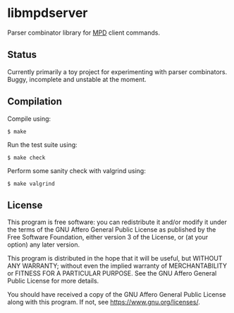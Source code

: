 # libmpdserver

Parser combinator library for [MPD][musicpd] client commands.

## Status

Currently primarily a toy project for experimenting with parser
combinators. Buggy, incomplete and unstable at the moment.

## Compilation

Compile using:

	$ make

Run the test suite using:

	$ make check

Perform some sanity check with valgrind using:

	$ make valgrind

## License

This program is free software: you can redistribute it and/or modify it
under the terms of the GNU Affero General Public License as published by
the Free Software Foundation, either version 3 of the License, or (at
your option) any later version.

This program is distributed in the hope that it will be useful, but
WITHOUT ANY WARRANTY; without even the implied warranty of
MERCHANTABILITY or FITNESS FOR A PARTICULAR PURPOSE. See the GNU Affero
General Public License for more details.

You should have received a copy of the GNU Affero General Public License
along with this program. If not, see <https://www.gnu.org/licenses/>.

[musicpd]: https://musicpd.org/
